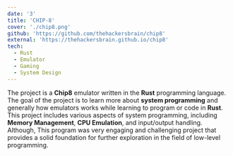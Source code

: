 ```yaml
---
date: '3'
title: 'CHIP-8'
cover: './chip8.png'
github: 'https://github.com/thehackersbrain/chip8'
external: 'https://thehackersbrain.github.io/chip8'
tech:
  - Rust
  - Emulator
  - Gaming
  - System Design
---
```


The project is a **Chip8** emulator written in the **Rust** programming language. The goal of the project is to learn more about **system programming** and generally how emulators works while learning to program or code in **Rust**. This project includes various aspects of system programming, including **Memory Management**, **CPU Emulation**, and input/output handling. Although, This program was very engaging and challenging project that provides a solid foundation for further exploration in the field of low-level programming.
